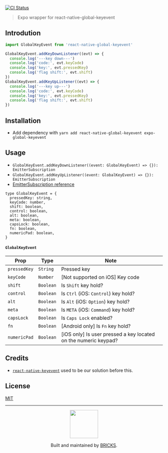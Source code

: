 [![CI Status](https://github.com/mybigday/expo-global-keyevent/workflows/CI/badge.svg)](https://github.com/mybigday/expo-global-keyevent)

> Expo wrapper for react-native-global-keyevent

## Introdution

```js
import GlobalKeyEvent from 'react-native-global-keyevent'

GlobalKeyEvent.addKeyDownListener((evt) => {
  console.log('---key down---')
  console.log('code:', evt.keyCode)
  console.log('key:', evt.pressedKey)
  console.log('flag shift:', evt.shift)
})
GlobalKeyEvent.addKeyUpListener((evt) => {
  console.log('---key up---')
  console.log('code:', evt.keyCode)
  console.log('key:', evt.pressedKey)
  console.log('flag shift:', evt.shift)
})
```

## Installation

- Add dependency with `yarn add react-native-global-keyevent expo-global-keyevent`

## Usage

- `GlobalKeyEvent.addKeyDownListener((event: GlobalKeyEvent) => {}): EmitterSubscription`
- `GlobalKeyEvent.addKeyUpListener((event: GlobalKeyEvent) => {}): EmitterSubscription`
- [EmitterSubscription reference](https://github.com/facebook/react-native/blob/8bd3edec88148d0ab1f225d2119435681fbbba33/Libraries/vendor/emitter/_EmitterSubscription.js)

```flow
type GlobalKeyEvent = {
  pressedKey: string,
  keyCode: number,
  shift: boolean,
  control: boolean,
  alt: boolean,
  meta: boolean,
  capsLock: boolean,
  fn: boolean,
  numericPad: boolean,
}
```

#### `GlobalKeyEvent`

| Prop          | Type        | Note                                 |
| ------------- | ------------| ------------------------------------ |
| `pressedKey`  | `String`    | Pressed key |
| `keyCode`     | `Number`    | [Not supported on iOS] Key code |
| `shift`       | `Boolean`   | Is `Shift` key hold? |
| `control`     | `Boolean`   | Is `Ctrl` (iOS: `Control`) key hold? |
| `alt`         | `Boolean`   | Is `Alt` (iOS: `Option`) key hold?  |
| `meta`        | `Boolean`   | Is `META` (iOS: `Command`) key hold? |
| `capsLock`    | `Boolean`   | Is `Caps Lock` enabled? |
| `fn`          | `Boolean`   | [Android only] Is `Fn` key hold? |
| `numericPad`  | `Boolean`   | [iOS only] Is user pressed a key located on the numeric keypad? |

## Credits

- [`react-native-keyevent`](https://github.com/kevinejohn/react-native-keyevent) used to be our solution before this.

## License

[MIT](LICENSE.md)

---

<p align="center">
  <a href="https://bricks.tools">
    <img width="90px" src="https://avatars.githubusercontent.com/u/17320237?s=200&v=4">
  </a>
  <p align="center">
    Built and maintained by <a href="https://bricks.tools">BRICKS</a>.
  </p>
</p>
